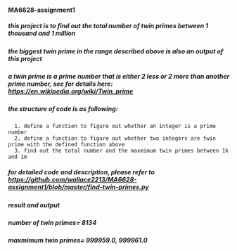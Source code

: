 #### MA6628-assignment1
##### this project is to find out the total number of twin primes between 1 thousand and 1 million
##### the biggest twin prime in the range described above is also an output of this project
##### a twin prime is a prime number that is either 2 less or 2 more than another prime number, see for details here: https://en.wikipedia.org/wiki/Twin_prime

##### the structure of code is as following:
      1. define a function to figure out whether an integer is a prime number
      2. define a function to figure out whether two integers are twin prime with the defined function above
      3. find out the total number and the maxmimum twin primes between 1k and 1m

##### for detailed code and description, please refer to https://github.com/wallace2213/MA6628-assignment1/blob/master/find-twin-primes.py

##### result and output
##### number of twin primes= 8134
##### maxmimum twin primes= 999959.0, 999961.0
